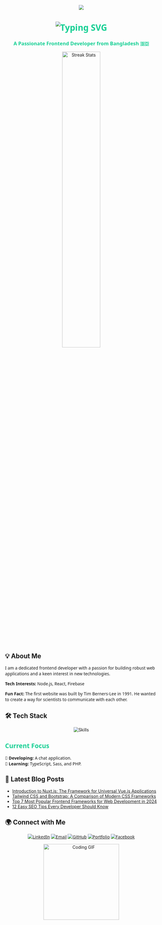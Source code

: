 <div align="center">
    <img src="https://github.com/ARAFAT05426/ARAFAT05426/assets/155056696/ca3bccb8-6f06-4a6c-99f4-2a941f60805b" />
</div>
<h1 align="center" style="font-family: 'Source Code Pro', 'Segoe UI', Tahoma, Geneva, Verdana, sans-serif; color: #14cf93;">
    <img src="https://readme-typing-svg.herokuapp.com/?font=Righteous&size=35&center=true&vCenter=true&width=500&height=70&duration=4000&lines=Hello+World!+👋;+I'm+Arafat+Khan!" alt="Typing SVG" />
</h1>

<h3 align="center" style="font-family: 'Source Code Pro', 'Segoe UI', Tahoma, Geneva, Verdana, sans-serif; color: #14cf93;">
    A Passionate Frontend Developer from Bangladesh 🇧🇩
</h3>

<p align="center">
    <img width="50%" src="https://github-readme-streak-stats.herokuapp.com/?user=arafat05426&theme=react&hide_border=true&background=transparent&stroke=0D1117&fire=FF1CF7&sideLabels=00F0FF&currStreakNum=FF1CF7&ring=FF1CF7&currStreakLabel=FF1CF7&sideNums=00F0FF" alt="Streak Stats" />
</p>


## 💡 About Me

<p style="font-family: 'Source Code Pro', 'Segoe UI', Tahoma, Geneva, Verdana, sans-serif;">
    I am a dedicated frontend developer with a passion for building robust web applications and a keen interest in new technologies.
</p>
<p style="font-family: 'Source Code Pro', 'Segoe UI', Tahoma, Geneva, Verdana, sans-serif;">
    <strong>Tech Interests:</strong> Node.js, React, Firebase
</p>
<p style="font-family: 'Source Code Pro', 'Segoe UI', Tahoma, Geneva, Verdana, sans-serif;">
    <strong>Fun Fact:</strong> The first website was built by Tim Berners-Lee in 1991. He wanted to create a way for scientists to communicate with each other. 
</p>


## 🛠️ Tech Stack

<p align="center">
    <img src="https://skillicons.dev/icons?i=html,css,javascript,typescript,react,nodejs,express,tailwind,bootstrap,firebase,mongodb,git,github" alt="Skills" />
</p>


<h2 align="" style="font-family: 'Source Code Pro', 'Segoe UI', Tahoma, Geneva, Verdana, sans-serif; color: #14cf93;">
    Current Focus
</h2>

<p align="" style="font-family: 'Source Code Pro', 'Segoe UI', Tahoma, Geneva, Verdana, sans-serif;">
    🎯 <strong>Developing:</strong> A chat application.<br/>
    📘 <strong>Learning:</strong> TypeScript, Sass, and PHP.
</p>


## 📝 Latest Blog Posts

- [Introduction to Nuxt.js: The Framework for Universal Vue.js Applications](https://dev.to/hi_iam_chris/introduction-to-nuxtjs-the-framework-for-universal-vuejs-applications-4noh)
- [Tailwind CSS and Bootstrap: A Comparison of Modern CSS Frameworks](https://dev.to/sheisgoodness/tailwind-css-and-bootstrap-a-comparison-of-modern-css-frameworks-26ca)
- [Top 7 Most Popular Frontend Frameworks for Web Development in 2024](https://dev.to/solutelabs/top-7-most-popular-frontend-frameworks-for-web-development-in-2024-1e1o)
- [12 Easy SEO Tips Every Developer Should Know](https://dev.to/acidop/12-easy-seo-tips-every-developer-should-know-52k3)


## 🌍 Connect with Me

<p align="center" style="font-family: 'Source Code Pro', 'Segoe UI', Tahoma, Geneva, Verdana, sans-serif;">
    <a href="https://www.linkedin.com/in/arafathossennibir-5426-khan/"><img src="https://img.shields.io/badge/-LinkedIn-0077B5?style=for-the-badge&logo=linkedin&logoColor=white" alt="LinkedIn" /></a>
    <a href="mailto:arafat05426@gmail.com"><img src="https://img.shields.io/badge/-Email-D14836?style=for-the-badge&logo=gmail&logoColor=white" alt="Email" /></a>
    <a href="https://github.com/arafat05426"><img src="https://img.shields.io/badge/-GitHub-181717?style=for-the-badge&logo=github&logoColor=white" alt="GitHub" /></a>
    <a href="https://khan-delta.vercel.app/"><img src="https://img.shields.io/badge/-Portfolio-FFA500?style=for-the-badge&logo=google-chrome&logoColor=white" alt="Portfolio" /></a>
    <a href="https://www.facebook.com/Khan05426"><img src="https://img.shields.io/badge/-Facebook-1877F2?style=for-the-badge&logo=facebook&logoColor=white" alt="Facebook" /></a>
</p>

<p align="center">
    <img src="https://raw.githubusercontent.com/arafat05426/arafat05426/main/code.gif" alt="Coding GIF" height="250" />
</p>
